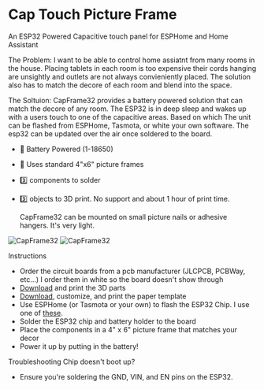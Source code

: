# Cap Touch Picture Frame
An ESP32 Powered Capacitive touch panel for ESPHome and Home Assistant

The Problem: I want to be able to control home assiatnt from many rooms in the house. Placing tablets in each room is too expensive their cords hanging are unsightly and outlets are not always convieniently placed. The solution also has to match the decore of each room and blend into the space.

The Soltuion: CapFrame32 provides a battery powered solution that can match the decore of any room. The ESP32 is in deep sleep and wakes up with a users touch to one of the capacitive areas. Based on which  The unit can be flashed from ESPHome, Tasmota, or white your own software. The esp32 can be updated over the air once soldered to the board.

-   🔋   Battery Powered (1-18650)
-  🏪 Uses standard 4"x6" picture frames
-  3️⃣ components to solder
-  3️⃣ objects to 3D print. No support and about 1 hour of print time.

   CapFrame32 can be mounted on small picture nails or adhesive hangers. It's very light.
    
![CapFrame32](https://i.imgur.com/jh7MDC7.jpg)
![CapFrame32](https://imgur.com/JvT1Y4J.jpg)

Instructions
 - Order the circuit boards from a pcb manufacturer (JLCPCB, PCBWay, etc...) I order them in white so the board doesn't show through
 - [Download](https://github.com/Therefore/Cap-Touch-Picture-Frame/blob/main/Wall%20Offset%20Mounts.stl) and print the 3D parts
 - [Download](https://github.com/Therefore/Cap-Touch-Picture-Frame/blob/main/CapFrame32%20-%20Paper%20Template.pptx), customize, and print the paper template
 - Use ESPHome (or Tasmota or your own) to flash the ESP32 Chip. I use one of [these](https://i.imgur.com/y9FOEVh.jpg).
 - Solder the ESP32 chip and battery holder to the board
 - Place the components in a 4" x 6" picture frame that matches your decor
 - Power it up by putting in the battery!

Troubleshooting
 Chip doesn't boot up?
 - Ensure you're soldering the GND, VIN, and EN pins on the ESP32.


